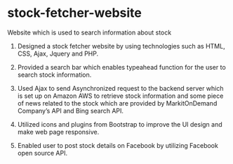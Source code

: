 # stock-fetcher-website
Website which is used to search information about stock

1. Designed a stock fetcher website by using technologies such as HTML, CSS, Ajax, Jquery and PHP.

2. Provided a search bar which enables typeahead function for the user to search stock information.

3. Used Ajax to send Asynchronized request to the backend server which is set up on Amazon AWS to retrieve stock
information and some piece of news related to the stock which are provided by MarkitOnDemand Company’s API
and Bing search API.

4. Utilized icons and plugins from Bootstrap to improve the UI design and make web page responsive.

5. Enabled user to post stock details on Facebook by utilizing Facebook open source API.
